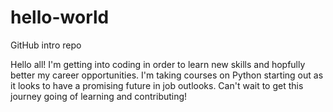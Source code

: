 # hello-world
GitHub intro repo

Hello all! I'm getting into coding in order to learn new skills and hopfully better my career opportunities.
I'm taking courses on Python starting out as it looks to have a promising future in job outlooks. Can't wait
to get this journey going of learning and contributing!
